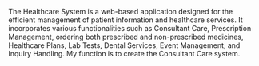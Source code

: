 The Healthcare System is a web-based application designed for the efficient management of patient information and healthcare services. It incorporates various functionalities such as Consultant Care, Prescription Management, ordering both prescribed and non-prescribed medicines, Healthcare Plans, Lab Tests, Dental Services, Event Management, and Inquiry Handling. My function is to create the Consultant Care system.
